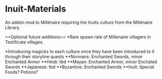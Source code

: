 Inuit-Materials
===============

An addon mod to Millénaire requiring the Inuits culture from the Millénaire Library.


==Optional future additions==
*Rare spawn rate of Millenaire villagers in Testificate villages.

*Introducing magicks to each culture once they have been introduced to it through their storyline quests
**Normans: Enchanted Swords, minor Enchanted Armor
**Hindi: tbd
**Mayan: Enchanted Armor, minor Enchated Swords
**Japanese: tbd
**Byzantine: Enchanted Swords
**Inuit: Special Foods? Potions?
